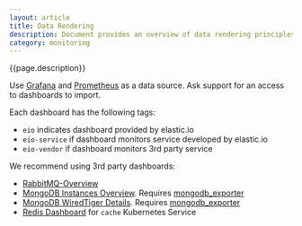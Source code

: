 ```yaml
---
layout: article
title: Data Rendering
description: Document provides an overview of data rendering principles and suggests dashboards to use.
category: monitoring
---
```


{{page.description}}

Use [Grafana](https://grafana.com/) and [Prometheus](https://prometheus.io/) as a data source. Ask support
for an access to dashboards to import.

Each dashboard has the following tags:

*   `eio` indicates dashboard provided by elastic.io
*   `eio-service` if dashboard monitors service developed by elastic.io
*   `eio-vendor` if dashboard monitors 3rd party service

We recommend using 3rd party dashboards:

*   [RabbitMQ-Overview](https://grafana.com/grafana/dashboards/10991)
*   [MongoDB Instances Overview](https://github.com/percona/grafana-dashboards/blob/main/dashboards/MongoDB/MongoDB_Instances_Overview.json). Requires [mongodb_exporter](https://github.com/percona/mongodb_exporter)
*   [MongoDB WiredTiger Details](https://github.com/percona/grafana-dashboards/blob/main/dashboards/MongoDB/MongoDB_WiredTiger_Details.json). Requires [mongodb_exporter](https://github.com/percona/mongodb_exporter)
*   [Redis Dashboard](https://grafana.com/grafana/dashboards/763) for `cache` Kubernetes Service
